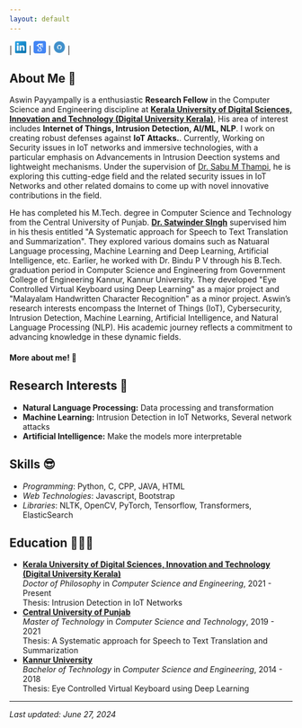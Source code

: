 ```yaml
---
layout: default
---
```




| <a href="https://www.linkedin.com/in/aswinp96/"><img src="./socials/link.jpeg" height = "22px" width="22px"></a>  | <a href="https://scholar.google.com/citations?user=K5_tExYAAAAJ&hl=en&authuser=1"><img src="./socials/scholar.jpeg" height = "22px" width="22px"></a>  | <a href="https://github.com/aswinpayyampally/"><img src="./socials/github.jpg" height = "22px" width="22px"></a> |


## About Me 🫡

Aswin Payyampally is a enthusiastic **Research Fellow** in the Computer Science and Engineering discipline at [**Kerala University of Digital Sciences, Innovation and Technology (Digital University Kerala)**](https://duk.ac.in/), His area of interest includes **Internet of Things, Intrusion Detection, AI/ML, NLP**. I work on creating robust defenses against **IoT Attacks.**. Currently, Working on Security issues in IoT networks and immersive technologies, with a particular emphasis on Advancements in Intrusion Deection systems and lightweight mechanisms. Under the supervision of [Dr. Sabu M Thampi](http://www.sabumthampi.in/), he is exploring this cutting-edge field and the related security issues in IoT Networks and other related domains to come up with novel innovative contributions in the field.

He has completed his M.Tech. degree in Computer Science and Technology from the Central University of Punjab. [**Dr. Satwinder SIngh**](https://cup.edu.in/Dr_Satwinder_Singh.php) supervised him in his thesis entitled "A Systematic approach for Speech to Text Translation and Summarization". They explored various domains such as Natuaral Language processing, Machine Learning and Deep Learning, Artificial Intelligence, etc. Earlier, he worked with Dr. Bindu P V through his B.Tech. graduation period in Computer Science and Engineering from Government College of Engineering Kannur,  Kannur University. They developed "Eye Controlled Virtual Keyboard using Deep Learning" as a major project and "Malayalam Handwritten Character Recognition" as a minor project. Aswin’s research interests encompass the Internet of Things (IoT), Cybersecurity, Intrusion Detection, Machine Learning, Artificial Intelligence, and Natural Language Processing (NLP). His academic journey reflects a commitment to advancing knowledge in these dynamic fields.

#### More about me! 💭


## Research Interests 🤯

- **Natural Language Processing:** Data processing and transformation 
- **Machine Learning:** Intrusion Detection in IoT Networks, Several network attacks
- **Artificial Intelligence:** Make the models more interpretable 

## Skills 😎
- _Programming_: Python, C, CPP, JAVA, HTML
- _Web Technologies_: Javascript, Bootstrap
- _Libraries_: NLTK, OpenCV, PyTorch, Tensorflow, Transformers, ElasticSearch


## Education 👨🏻‍🎓

- **[Kerala University of Digital Sciences, Innovation and Technology (Digital University Kerala)](https://duk.ac.in/)**
  <br>
  _Doctor of Philosophy_ in _Computer Science and Engineering_, 2021 - Present
  <br>
  Thesis: Intrusion Detection in IoT Networks
- **[Central University of Punjab](http://cup.edu.in/)**
  <br>
  _Master of Technology_ in _Computer Science and Technology_, 2019 - 2021
  <br>
  Thesis: A Systematic approach for Speech to Text Translation and Summarization
- **[Kannur University](https://www.kannuruniversity.ac.in/en/)**
  <br>
  _Bachelor of Technology_ in _Computer Science and Engineering_, 2014 - 2018 
  <br>
  Thesis: Eye Controlled Virtual Keyboard using Deep Learning

-----


_Last updated: June 27, 2024_
<!--
[old](./another-page.html)
-->



